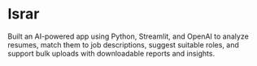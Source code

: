 # Israr
Built an AI-powered app using Python, Streamlit, and OpenAI to analyze resumes, match them to job descriptions, suggest suitable roles, and support bulk uploads with downloadable reports and insights.
